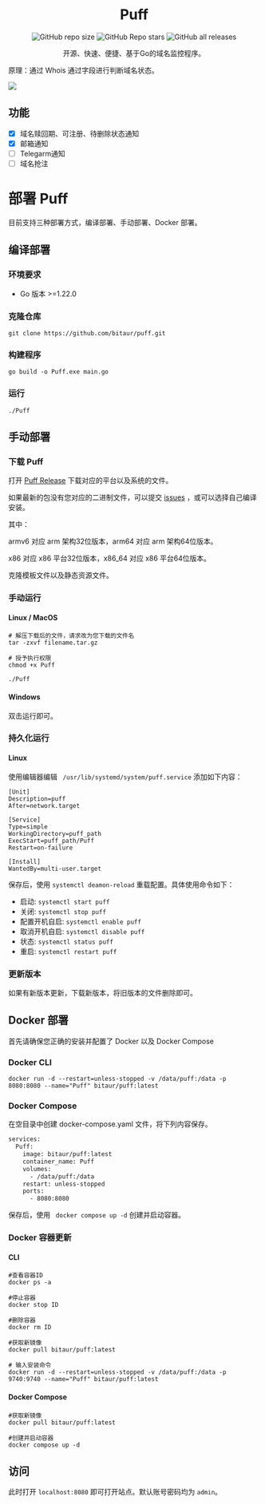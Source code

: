 <div align="center">
    <h1>Puff</h1>
<div align="center">
    
![GitHub repo size](https://img.shields.io/github/repo-size/bitaur/puff)
![GitHub Repo stars](https://img.shields.io/github/stars/bitaur/puff)
![GitHub all releases](https://img.shields.io/github/downloads/bitaur/puff/total)

</div>
    <p>开源、快速、便捷、基于Go的域名监控程序。</p>
</div>
    <p>原理：通过 Whois 通过字段进行判断域名状态。</p>

<img src="https://s2.loli.net/2024/10/01/9sfwrgutUqOaAxd.png"/>

## 功能

- [x] 域名赎回期、可注册、待删除状态通知
- [x] 邮箱通知
- [ ] Telegarm通知
- [ ] 域名抢注

# 部署 Puff

目前支持三种部署方式，编译部署、手动部署、Docker 部署。

## 编译部署

### 环境要求

- Go 版本 >=1.22.0

### 克隆仓库

``` shell
git clone https://github.com/bitaur/puff.git
```

### 构建程序

``` shell
go build -o Puff.exe main.go
```

### 运行

```
./Puff
```



## 手动部署

### 下载 Puff

打开 [Puff Release](https://github.com/BitAUR/Puff/releases) 下载对应的平台以及系统的文件。

如果最新的包没有您对应的二进制文件，可以提交 [issues](https://github.com/BitAUR/Puff/issues) ，或可以选择自己编译安装。

其中：

armv6 对应 arm 架构32位版本，arm64 对应 arm 架构64位版本。

x86 对应 x86 平台32位版本，x86_64 对应  x86 平台64位版本。

克隆模板文件以及静态资源文件。

### 手动运行

#### Linux / MacOS

``` shell
# 解压下载后的文件，请求改为您下载的文件名
tar -zxvf filename.tar.gz

# 授予执行权限
chmod +x Puff

./Puff
```

#### Windows

双击运行即可。

### 持久化运行

#### Linux

使用编辑器编辑 ``` /usr/lib/systemd/system/puff.service``` 添加如下内容：

``` shell
[Unit]
Description=puff
After=network.target
 
[Service]
Type=simple
WorkingDirectory=puff_path
ExecStart=puff_path/Puff
Restart=on-failure
 
[Install]
WantedBy=multi-user.target
```

保存后，使用 ```systemctl deamon-reload``` 重载配置。具体使用命令如下：

- 启动: `systemctl start puff`
- 关闭: `systemctl stop puff`
- 配置开机自启: `systemctl enable puff`
- 取消开机自启: `systemctl disable puff`
- 状态: `systemctl status puff`
- 重启: `systemctl restart puff`

### 更新版本

如果有新版本更新，下载新版本，将旧版本的文件删除即可。

## Docker 部署

首先请确保您正确的安装并配置了 Docker 以及 Docker Compose

### Docker CLI

``` shell
docker run -d --restart=unless-stopped -v /data/puff:/data -p 8080:8080 --name="Puff" bitaur/puff:latest
```

### Docker Compose

在空目录中创建 docker-compose.yaml 文件，将下列内容保存。

``` dockerfile
services:
  Puff:
    image: bitaur/puff:latest
    container_name: Puff
    volumes:
      - /data/puff:/data
    restart: unless-stopped
    ports:
      - 8080:8080
```

保存后，使用 ``` docker compose up -d``` 创建并启动容器。

### Docker 容器更新

#### CLI

```shell
#查看容器ID
docker ps -a

#停止容器
docker stop ID

#删除容器
docker rm ID

#获取新镜像
docker pull bitaur/puff:latest

# 输入安装命令
docker run -d --restart=unless-stopped -v /data/puff:/data -p 9740:9740 --name="Puff" bitaur/puff:latest
```

#### Docker Compose

``` shell
#获取新镜像
docker pull bitaur/puff:latest

#创建并启动容器
docker compose up -d
```

## 访问

此时打开 `localhost:8080` 即可打开站点。默认账号密码均为 `admin`。
